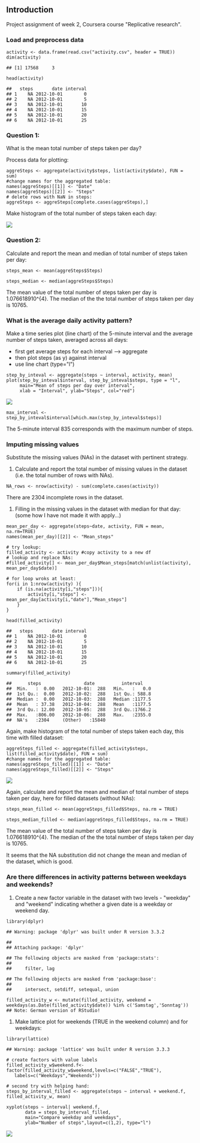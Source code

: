 Introduction
------------

Project assignment of week 2, Coursera course "Replicative research".

### Load and preprocess data

    activity <- data.frame(read.csv("activity.csv", header = TRUE))
    dim(activity)

    ## [1] 17568     3

    head(activity)

    ##   steps       date interval
    ## 1    NA 2012-10-01        0
    ## 2    NA 2012-10-01        5
    ## 3    NA 2012-10-01       10
    ## 4    NA 2012-10-01       15
    ## 5    NA 2012-10-01       20
    ## 6    NA 2012-10-01       25

### Question 1:

What is the mean total number of steps taken per day?

Process data for plotting:

    aggreSteps <- aggregate(activity$steps, list(activity$date), FUN = sum)
    #change names for the aggregated table:
    names(aggreSteps)[[1]] <- "Date"
    names(aggreSteps)[[2]] <- "Steps"
    # delete rows with NaN in steps:
    aggreSteps <- aggreSteps[complete.cases(aggreSteps),]

Make histogram of the total number of steps taken each day:

![](Lei_assignment_files/figure-markdown_strict/hist-1.png)

### Question 2:

Calculate and report the mean and median of total number of steps taken
per day:

    steps_mean <- mean(aggreSteps$Steps)

    steps_median <- median(aggreSteps$Steps)

The mean value of the total number of steps taken per day is
1.076618910^{4}. The median of the the total number of steps taken per
day is 10765.

### What is the average daily activity pattern?

Make a time series plot (line chart) of the 5-minute interval and the
average number of steps taken, averaged across all days:

-   first get average steps for each interval --&gt; aggregate
-   then plot steps (as y) against interval
-   use line chart (type="l")

<!-- -->

    step_by_inteval <- aggregate(steps ~ interval, activity, mean)
    plot(step_by_inteval$interval, step_by_inteval$steps, type = "l",
         main="Mean of steps per day over interval",
         xlab = "Interval", ylab="Steps", col="red")

![](Lei_assignment_files/figure-markdown_strict/aggregate-1.png)

    max_interval <- step_by_inteval$interval[which.max(step_by_inteval$steps)]

The 5-minute interval 835 corresponds with the maximum number of steps.

### Imputing missing values

Substitute the missing values (NAs) in the dataset with pertinent
strategy.

1.  Calculate and report the total number of missing values in the
    dataset (i.e. the total number of rows with NAs).

<!-- -->

    NA_rows <- nrow(activity) - sum(complete.cases(activity))

There are 2304 incomplete rows in the dataset.

1.  Filling in the missing values in the dataset with median for that
    day: (some how I have not made it with apply...)

<!-- -->

    mean_per_day <- aggregate(steps~date, activity, FUN = mean, na.rm=TRUE)
    names(mean_per_day)[[2]] <- "Mean_steps"

    # try lookup:
    filled_activity <- activity #copy activity to a new df
    # lookup and replace NAs:
    #filled_activity[] <- mean_per_day$Mean_steps[match(unlist(activity), mean_per_day$date)]

    # for loop wroks at least:
    for(i in 1:nrow(activity) ){
        if (is.na(activity[i,"steps"])){
            activity[i,"steps"] <- mean_per_day[activity[i,"date"],"Mean_steps"]
        }
    }

    head(filled_activity)

    ##   steps       date interval
    ## 1    NA 2012-10-01        0
    ## 2    NA 2012-10-01        5
    ## 3    NA 2012-10-01       10
    ## 4    NA 2012-10-01       15
    ## 5    NA 2012-10-01       20
    ## 6    NA 2012-10-01       25

    summary(filled_activity)

    ##      steps                date          interval     
    ##  Min.   :  0.00   2012-10-01:  288   Min.   :   0.0  
    ##  1st Qu.:  0.00   2012-10-02:  288   1st Qu.: 588.8  
    ##  Median :  0.00   2012-10-03:  288   Median :1177.5  
    ##  Mean   : 37.38   2012-10-04:  288   Mean   :1177.5  
    ##  3rd Qu.: 12.00   2012-10-05:  288   3rd Qu.:1766.2  
    ##  Max.   :806.00   2012-10-06:  288   Max.   :2355.0  
    ##  NA's   :2304     (Other)   :15840

Again, make histogram of the total number of steps taken each day, this
time with filled dataset:

    aggreSteps_filled <- aggregate(filled_activity$steps, list(filled_activity$date), FUN = sum)
    #change names for the aggregated table:
    names(aggreSteps_filled)[[1]] <- "Date"
    names(aggreSteps_filled)[[2]] <- "Steps"

![](Lei_assignment_files/figure-markdown_strict/hist_filled-1.png)

Again, calculate and report the mean and median of total number of steps
taken per day, here for filled datasets (without NAs):

    steps_mean_filled <- mean(aggreSteps_filled$Steps, na.rm = TRUE)

    steps_median_filled <- median(aggreSteps_filled$Steps, na.rm = TRUE)

The mean value of the total number of steps taken per day is
1.076618910^{4}. The median of the the total number of steps taken per
day is 10765.

It seems that the NA substitution did not change the mean and median of
the dataset, which is good.

### Are there differences in activity patterns between weekdays and weekends?

1.  Create a new factor variable in the dataset with two levels -
    "weekday" and "weekend" indicating whether a given date is a weekday
    or weekend day.

<!-- -->

    library(dplyr)

    ## Warning: package 'dplyr' was built under R version 3.3.2

    ## 
    ## Attaching package: 'dplyr'

    ## The following objects are masked from 'package:stats':
    ## 
    ##     filter, lag

    ## The following objects are masked from 'package:base':
    ## 
    ##     intersect, setdiff, setequal, union

    filled_activity_w <- mutate(filled_activity, weekend = weekdays(as.Date(filled_activity$date)) %in% c('Samstag','Sonntag')) ## Note: German version of RStudio!

1.  Make lattice plot for weekends (TRUE in the weekend column) and for
    weekdays:

<!-- -->

    library(lattice)

    ## Warning: package 'lattice' was built under R version 3.3.3

    # create factors with value labels
    filled_activity_w$weekend.f<-factor(filled_activity_w$weekend,levels=c("FALSE","TRUE"),
       labels=c("Weekdays","Weekends")) 

    # second try with helping hand:
    steps_by_interval_filled <- aggregate(steps ~ interval + weekend.f, filled_activity_w, mean)

    xyplot(steps ~ interval| weekend.f, 
           data = steps_by_interval_filled,
           main="Compare weekday and weekdays", 
           ylab="Number of steps",layout=c(1,2), type="l")

![](Lei_assignment_files/figure-markdown_strict/lattice%20plot-1.png)
